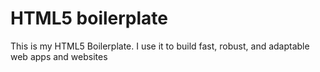 # HTML5 boilerplate
This is my HTML5 Boilerplate. I use it to build fast, robust, and adaptable web apps and websites
